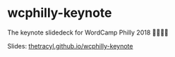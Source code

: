 # wcphilly-keynote
The keynote slidedeck for WordCamp Philly 2018 🎃👻🍬🥨

Slides: [thetracyl.github.io/wcphilly-keynote](https://thetracyl.github.io/wcphilly-keynote/)